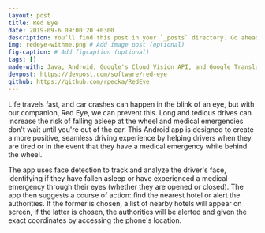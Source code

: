 ```yaml
---
layout: post
title: Red Eye
date: 2019-09-6 09:00:20 +0300
description: You’ll find this post in your `_posts` directory. Go ahead and edit it and re-build the site to see your changes. # Add post description (optional)
img: redeye-withme.png # Add image post (optional)
fig-caption: # Add figcaption (optional)
tags: []
made-with: Java, Android, Google's Cloud Vision API, and Google Translate API
devpost: https://devpost.com/software/red-eye
github: https://github.com/rpecka/RedEye
---
```

Life travels fast, and car crashes can happen in the blink of an eye, but with our companion, Red Eye, we can prevent this. Long and tedious drives can increase the risk of falling asleep at the wheel and medical emergencies don't wait until you're out of the car. This Android app is designed to create a more positive, seamless driving experience by helping drivers when they are tired or in the event that they have a medical emergency while behind the wheel.

The app uses face detection to track and analyze the driver's face, identifying if they have fallen asleep or have experienced a medical emergency through their eyes (whether they are opened or closed). The app then suggests a course of action: find the nearest hotel or alert the authorities. If the former is chosen, a list of nearby hotels will appear on screen, if the latter is chosen, the authorities will be alerted and given the exact coordinates by accessing the phone's location.
